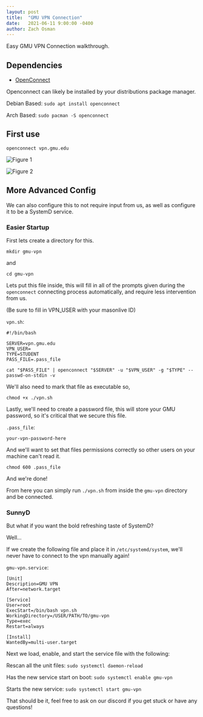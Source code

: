 ```yaml
---
layout: post
title:  "GMU VPN Connection"
date:   2021-06-11 9:00:00 -0400
author: Zach Osman
---
```


Easy GMU VPN Connection walkthrough.

## Dependencies
<!-- --protocol=anyconnect -->

* [OpenConnect](http://www.infradead.org/openconnect/)

Openconnect can likely be installed by your distributions package manager.

Debian Based:
`sudo apt install openconnect`

Arch Based:
`sudo pacman -S openconnect`

## First use

`openconnect vpn.gmu.edu`

![Figure 1](/lug-blog/assets/2021-05-14-gmu-vpn/fig1.png)

![Figure 2](/lug-blog/assets/2021-05-14-gmu-vpn/fig2.png)

## More Advanced Config

We can also configure this to not require input from us, as well as configure it to be a SystemD service.


### Easier Startup

First lets create a directory for this.

`mkdir gmu-vpn`

and

`cd gmu-vpn`

Lets put this file inside, this will fill in all of the prompts given during the `openconnect` connecting process automatically, and require less intervention from us. 

(Be sure to fill in VPN_USER with your masonlive ID)

`vpn.sh`: 
```
#!/bin/bash

SERVER=vpn.gmu.edu
VPN_USER=
TYPE=STUDENT
PASS_FILE=.pass_file

cat "$PASS_FILE" | openconnect "$SERVER" -u "$VPN_USER" -g "$TYPE" --passwd-on-stdin -v
```

We'll also need to mark that file as executable so,

`chmod +x ./vpn.sh`

Lastly, we'll need to create a password file, this will store your GMU password, so it's critical that we secure this file. 

`.pass_file`:
```
your-vpn-password-here
```

And we'll want to set that files permissions correctly so other users on your machine can't read it.

`chmod 600 .pass_file`

And we're done!

From here you can simply run `./vpn.sh` from inside the `gmu-vpn` directory and be connected.


### SunnyD

But what if you want the bold refreshing taste of SystemD?

Well...


If we create the following file and place it in `/etc/systemd/system`, we'll never have to connect to the vpn manually again!

`gmu-vpn.service`: 
```
[Unit]
Description=GMU VPN
After=network.target

[Service]
User=root
ExecStart=/bin/bash vpn.sh
WorkingDirectory=/USER/PATH/TO/gmu-vpn
Type=exec
Restart=always

[Install]
WantedBy=multi-user.target
```


Next we load, enable, and start the service file with the following:


Rescan all the unit files: `sudo systemctl daemon-reload`

Has the new service start on boot: `sudo systemctl enable gmu-vpn`

Starts the new service: `sudo systemctl start gmu-vpn`


That should be it, feel free to ask on our discord if you get stuck or have any questions!